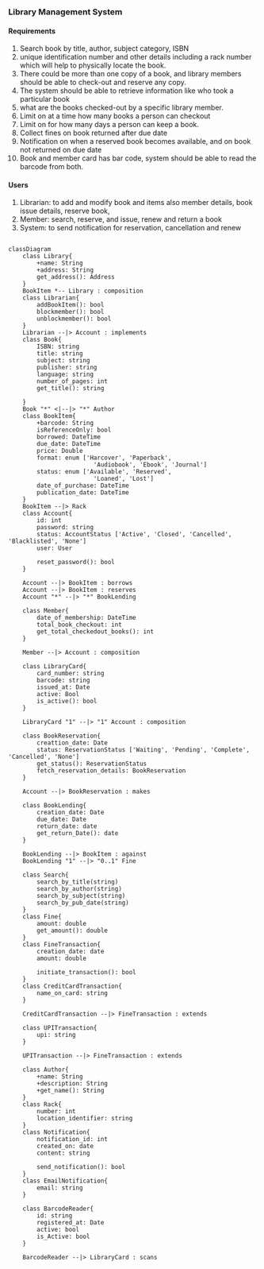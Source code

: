 ### Library Management System

#### Requirements

1. Search book by title, author, subject category, ISBN
2. unique identification number and other details including a rack number which will help to physically locate the book.
3. There could be more than one copy of a book, and library members should be able to check-out and reserve any copy.
4. The system should be able to retrieve information like who took a particular book 
5. what are the books checked-out by a specific library member.
6. Limit on at a time how many books a person can checkout
7. Limit on for how many days a person can keep a book.
8. Collect fines on book returned after due date
9. Notification on when a reserved book becomes available, and on book not returned on due date
10. Book and member card has bar code, system should be able to read the barcode from both.


#### Users 
1. Librarian: to add and modify book and items also member details, book issue details, reserve book,
2. Member: search, reserve, and issue, renew and return a book
3. System: to send notification for reservation, cancellation and renew



```mermaid

classDiagram
    class Library{
        +name: String
        +address: String
        get_address(): Address
    }
    BookItem *-- Library : composition
    class Librarian{
        addBookItem(): bool
        blockmember(): bool
        unblockmember(): bool
    }
    Librarian --|> Account : implements
    class Book{
        ISBN: string
        title: string
        subject: string
        publisher: string
        language: string
        number_of_pages: int
        get_title(): string
        
    }
    Book "*" <|--|> "*" Author
    class BookItem{
        +barcode: String
        isReferenceOnly: bool
        borrowed: DateTime
        due_date: DateTime
        price: Double
        format: enum ['Harcover', 'Paperback',
                        'Audiobook', 'Ebook', 'Journal']
        status: enum ['Available', 'Reserved',
                        'Loaned', 'Lost']
        date_of_purchase: DateTime
        publication_date: DateTime
    }
    BookItem --|> Rack
    class Account{
        id: int
        password: string
        status: AccountStatus ['Active', 'Closed', 'Cancelled', 'Blacklisted', 'None']
        user: User
        
        reset_password(): bool
    }
    
    Account --|> BookItem : borrows
    Account --|> BookItem : reserves
    Account "*" --|> "*" BookLending
    
    class Member{
        date_of_membership: DateTime
        total_book_checkout: int
        get_total_checkedout_books(): int
    }
    
    Member --|> Account : composition
    
    class LibraryCard{
        card_number: string
        barcode: string
        issued_at: Date
        active: Bool
        is_active(): bool
    }
    
    LibraryCard "1" --|> "1" Account : composition
    
    class BookReservation{
        creattion_date: Date
        status: ReservationStatus ['Waiting', 'Pending', 'Complete', 'Cancelled', 'None']
        get_status(): ReservationStatus
        fetch_reservation_details: BookReservation
    }
    
    Account --|> BookReservation : makes
    
    class BookLending{
        creation_date: Date
        due_date: Date
        return_date: date
        get_return_Date(): date
    }
    
    BookLending --|> BookItem : against
    BookLending "1" --|> "0..1" Fine 
    
    class Search{
        search_by_title(string)
        search_by_author(string)
        search_by_subject(string)
        search_by_pub_date(string)
    }
    class Fine{
        amount: double
        get_amount(): double
    }
    class FineTransaction{
        creation_date: date
        amount: double
        
        initiate_transaction(): bool
    }
    class CreditCardTransaction{
        name_on_card: string
    }
    
    CreditCardTransaction --|> FineTransaction : extends
    
    class UPITransaction{
        upi: string
    }
    
    UPITransaction --|> FineTransaction : extends
    
    class Author{
        +name: String
        +description: String
        +get_name(): String
    }
    class Rack{
        number: int
        location_identifier: string
    }
    class Notification{
        notification_id: int
        created_on: date
        content: string
        
        send_notification(): bool
    }
    class EmailNotification{
        email: string
    }
        
    class BarcodeReader{
        id: string
        registered_at: Date
        active: bool
        is_Active: bool
    }
    
    BarcodeReader --|> LibraryCard : scans
        
        



```